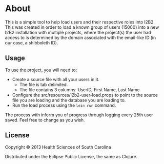 # About

This is a simple tool to help load users and their respective roles into I2B2.  This was created in order to load a known group of users (15000)
into a new I2B2 installation with multiple projects, where the project(s) the user had access to is determined by the domain associated with the
email-like ID (in our case, a shibboleth ID).

## Usage

To use the project, you will need to:

* Create a source file with all your users in it.
    * The file is tab delimited.
    * The file contains 3 columns: UserID, First Name, Last Name
* Configure the src/resources/i2b2-user-load.props to point to the source file you are loading and the database you are loading to.
* Run the load process using the ``lein run`` command.

The process with inform you of progress through logging every 25th user saved.  Feel free to change as you wish.

## License

Copyright © 2013 Health Sciences of South Carolina

Distributed under the Eclipse Public License, the same as Clojure.
